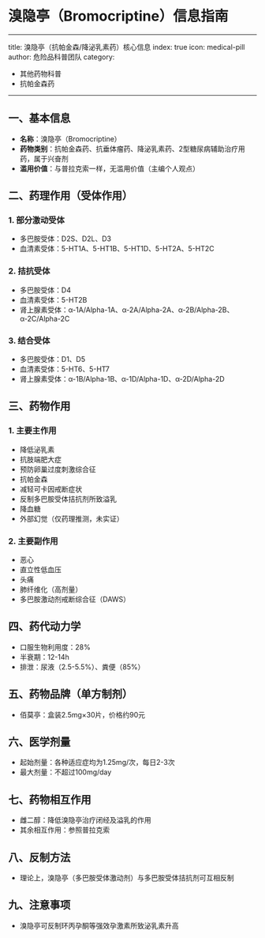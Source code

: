 # 溴隐亭（Bromocriptine）信息指南
---
title: 溴隐亭（抗帕金森/降泌乳素药）核心信息
index: true
icon: medical-pill
author: 危险品科普团队
category:
  - 其他药物科普
  - 抗帕金森药
---

## 一、基本信息
- **名称**：溴隐亭（Bromocriptine）
- **药物类别**：抗帕金森药、抗垂体瘤药、降泌乳素药、2型糖尿病辅助治疗用药，属于兴奋剂
- **滥用价值**：与普拉克索一样，无滥用价值（主编个人观点）

## 二、药理作用（受体作用）
### 1. 部分激动受体
- 多巴胺受体：D2S、D2L、D3
- 血清素受体：5-HT1A、5-HT1B、5-HT1D、5-HT2A、5-HT2C

### 2. 拮抗受体
- 多巴胺受体：D4
- 血清素受体：5-HT2B
- 肾上腺素受体：α-1A/Alpha-1A、α-2A/Alpha-2A、α-2B/Alpha-2B、α-2C/Alpha-2C

### 3. 结合受体
- 多巴胺受体：D1、D5
- 血清素受体：5-HT6、5-HT7
- 肾上腺素受体：α-1B/Alpha-1B、α-1D/Alpha-1D、α-2D/Alpha-2D

## 三、药物作用
### 1. 主要主作用
- 降低泌乳素
- 抗肢端肥大症
- 预防卵巢过度刺激综合征
- 抗帕金森
- 减轻可卡因戒断症状
- 反制多巴胺受体拮抗剂所致溢乳
- 降血糖
- 外部幻觉（仅药理推测，未实证）

### 2. 主要副作用
- 恶心
- 直立性低血压
- 头痛
- 肺纤维化（高剂量）
- 多巴胺激动剂戒断综合征（DAWS）

## 四、药代动力学
- 口服生物利用度：28%
- 半衰期：12-14h
- 排泄：尿液（2.5-5.5%）、粪便（85%）

## 五、药物品牌（单方制剂）
- 佰莫亭：盒装2.5mg×30片，价格约90元

## 六、医学剂量
- 起始剂量：各种适应症均为1.25mg/次，每日2-3次
- 最大剂量：不超过100mg/day

## 七、药物相互作用
- 雌二醇：降低溴隐亭治疗闭经及溢乳的作用
- 其余相互作用：参照普拉克索

## 八、反制方法
- 理论上，溴隐亭（多巴胺受体激动剂）与多巴胺受体拮抗剂可互相反制

## 九、注意事项
- 溴隐亭可反制环丙孕酮等强效孕激素所致泌乳素升高